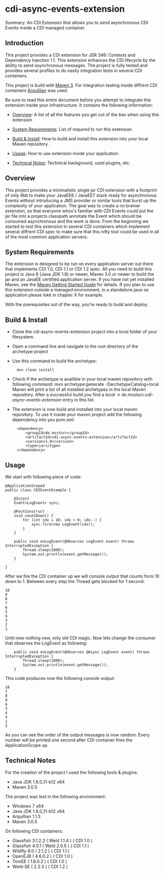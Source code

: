 cdi-async-events-extension
====================
Summary: An CDI Extension that allows you to send asynchronous CDI Events inside a CDI managed container.

Introduction
---------------------

This project provides a CDI extension for JSR 346: Contexts and Dependency Injection 1.1. This extension enhances the CDI lifecycle by the ability to send asynchronous messages. The project is fully tested and provides several profiles to do easily integration tests in several CDI containers.

This project is build with [Maven 3](http://maven.apache.org/docs/3.0.5/release-notes.html). For integration testing inside diffrent CDI containers [Arquillian](http://arquillian.org/) was used.

Be sure to read this entire document before you attempt to integrate this extension inside your infrastructure. It contains the following information:


* [Overview](#overview): A list of all the features you get out of the box when using this extension

* [System Requirements](#system): List of required to run this extension

* [Build & Install](#build): How to build and install this extension into your local Maven repository.

* [Usage](#run): How to use extension inside your application

* [Technical Notes](#notes): Technical background, used plugins, etc.



<a id="overview"></a>

Overview
---------------------

This project provides a minimalistic single jar CDI extension with a footprint of only 9kb to make your JavaEE6 / JavaEE7 stack ready for asynchronous Events without introducing a JMS provider or similar tools that burst up the complexity of your application. The goal was to create a no brainer extension, so that everyone whos's familiar with CDI Events could put the jar file into a projects classpath annotate the Event which should be consumed asynchronous and the work is done. From the beginning we started to test this extension in several CDI containers which implement several diffrent CDI spec to make sure that this nifty tool could be used in all of the most common application servers. 


<a id="system"></a>

System Requirements
---------------------

The extension is designed to be run on every application server out there that implements CDI 1.0, CDI 1.1 or CDI 1.2 spec. All you need to build this project is Java 8 (Java JDK 1.8) or newer, Maven 3.0 or newer to build the jar and an JavaEE certified application server. If you have not yet installed Maven, see the [Maven Getting Started Guide](http://maven.apache.org/guides/getting-started/index.html) for details. If you plan to use this extension outside a managed environment, in a standalone java-se application please lokk in chapter X for example.

With the prerequisites out of the way, you're ready to build and deploy.


<a id="build"></a>

Build & Install
---------------------
- Clone the cdi-async-events-extension project into a local folder of your filesystem.
- Open a command line and navigate to the root directory of the archetype project
- Use this command to build the archetype:

        mvn clean install

- Check if the archetype is availible in your local maven repository with following command:
        mvn archetype:generate -DarchetypeCatalog=local
  Maven will print a list of all installed archetypes in the local Maven repository. After a successful build you find a  *local -> de.mszturc:cdi-async-events-extension* entry in this list.

- The extension is now build and installed into your local maven repository. To use it inside your maven project add the following dependency into you pom.xml:

        <dependency>
            <groupId>de.mszturc</groupId>
            <artifactId>cdi-async-events-extension</artifactId>
            <version>1.0</version>
            <type>jar</type>
        </dependency>

<a id="run"></a>

Usage
---------------------

We start with following piece of code:

    @ApplicationScoped
    public class CDIEventExample {
    
        @Inject
        Event<LogEvent> sync;
        
        @PostConstruct
        void countDown() {
            for (int idx = 10; idx > 0; idx--) {
                sync.fire(new LogEvent(idx));
            }
        }
    
        public void onLogEvent(@Observes LogEvent event) throws InterruptedException {
            Thread.sleep(1000);
            System.out.println(event.getMessage());
        }
    
    }

After we fire the CDI container up we will console output that counts form 10 down to 1. Between every step the Thread gets blocked for 1 second:

    10
    9
    8
    7
    6
    5
    4
    3
    2
    1
    
Until now nothing new, only old CDI magic. Now lets change the consumer that observes the LogEvent as following:

        public void onLogEvent(@Observes @Async LogEvent event) throws InterruptedException {
            Thread.sleep(1000);
            System.out.println(event.getMessage());
        }
        
This code produces now the following console output:

    10
    7
    8
    9
    6
    3
    4
    5
    1
    2
    
As you can see the order of the output messages is now random. Every number will be printed one second after CDI container fires the ApplicationScope up.


<a id="notes"></a>

Technical Notes
---------------------

For the creation of the project I used the following tools & plugins:

- Java JDK 1.8.0_11-b12 x64
- Maven 3.0.5

The project was test in the following environment:

- Windows 7 x64
- Java JDK 1.8.0_11-b12 x64
- Arquillian 1.1.5
- Maven 3.0.5

On following CDI containers:

- Glassfish 3.1.2.2 ( Weld 1.1.4 ) ( CDI 1.0 )
- Glassfish 4.0.1 ( Weld 2.0.5 ) ( CDI 1.1 )
- Wildfly 8.0 ( 2.1.2 ) ( CDI 1.1 )
- OpenEJB ( 4.6.0.2 ) ( CDI 1.0 )
- TomEE ( 1.6.0.2 ) ( CDI 1.0 )
- Weld-SE ( 2.2.3 ) ( CDI 1.2 )

